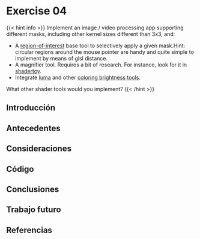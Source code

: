 # Exercise 04
{{< hint info >}}
Implement an image / video processing app supporting different masks, including other kernel sizes different than 3x3, and: 

- A [region-of-interest](https://en.wikipedia.org/wiki/Region_of_interest) base tool to selectively apply a given mask.Hint: circular regions around the mouse pointer are handy and quite simple to implement by means of glsl distance. 
- A magnifier tool. Requires a bit of research. For instance, look for it in [shadertoy](https://en.wikipedia.org/wiki/Region_of_interest). 
- Integrate [luma](https://visualcomputing.github.io/docs/shaders/texturing/#texture-sampling) and other [coloring brightness tools](https://en.wikipedia.org/wiki/HSL_and_HSV#Disadvantages). 

What other shader tools would you implement?
{{< /hint >}}

## Introducción

## Antecedentes

## Consideraciones

## Código

## Conclusiones

## Trabajo futuro

## Referencias

